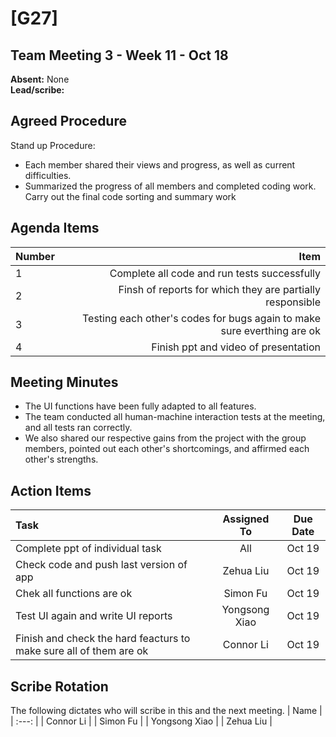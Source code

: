 # [G27]

## Team Meeting 3 - Week 11 - Oct 18
**Absent:**
None
<br>
**Lead/scribe:**

## Agreed Procedure
Stand up Procedure:
- Each member shared their views and progress, as well as current difficulties.
- Summarized the progress of all members and completed coding work. Carry out the final code sorting and summary work


## Agenda Items
| Number   |                                                                    Item |
|:---------|------------------------------------------------------------------------:|
| 1 |                            Complete all code and run tests successfully |
| 2 |               Finsh of reports for which they are partially responsible |
| 3 | Testing each other's codes for bugs again to make sure everthing are ok |
| 4 |                                    Finish ppt and video of presentation |

## Meeting Minutes
- The UI functions have been fully adapted to all features. 
- The team conducted all human-machine interaction tests at the meeting, and all tests ran correctly. 
- We also shared our respective gains from the project with the group members, pointed out each other's shortcomings, and affirmed each other's strengths.


## Action Items
| Task                                                               | Assigned To |  Due Date  |
|:-------------------------------------------------------------------|:-----------:|:----------:|
| Complete ppt of individual task                                    | All| Oct 19 |
| Check code and push last version of app                            |  Zehua Liu  | Oct 19  |
| Chek all functions are ok                                          |  Simon Fu  | Oct 19 |
| Test UI again and write UI reports                                 |  Yongsong Xiao | Oct 19 |
| Finish and check the hard feacturs to make sure all of them are ok |  Connor Li | Oct 19 |



## Scribe Rotation
The following dictates who will scribe in this and the next meeting.
| Name |
| :---: |
| Connor Li |
| Simon Fu |
| Yongsong Xiao |
| Zehua Liu |  
